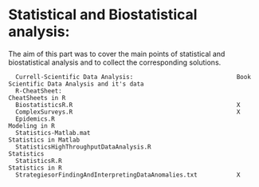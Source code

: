# Statistical and Biostatistical analysis:

The aim of this part was to cover the main points of statistical and biostatistical analysis and to collect the corresponding solutions.
  
    
      Currell-Scientific Data Analysis:                             Book Scientific Data Analysis and it's data          
      R-CheatSheet:                                                 CheatSheets in R                                            
      BiostatisticsR.R                                              X
      ComplexSurveys.R                                              X
      Epidemics.R                                                   Modeling in R
      Statistics-Matlab.mat                                         Statistics in Matlab 
      StatisticsHighThroughputDataAnalysis.R                        Statistics
      StatisticsR.R                                                 Statistics in R
      StrategiesorFindingAndInterpretingDataAnomalies.txt           X
